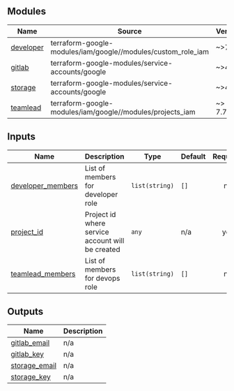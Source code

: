 <!-- BEGIN_TF_DOCS -->


## Modules

| Name | Source | Version |
|------|--------|---------|
| <a name="module_developer"></a> [developer](#module\_developer) | terraform-google-modules/iam/google//modules/custom_role_iam | ~>7.7.0 |
| <a name="module_gitlab"></a> [gitlab](#module\_gitlab) | terraform-google-modules/service-accounts/google | ~>4.2.1 |
| <a name="module_storage"></a> [storage](#module\_storage) | terraform-google-modules/service-accounts/google | ~>4.2.1 |
| <a name="module_teamlead"></a> [teamlead](#module\_teamlead) | terraform-google-modules/iam/google//modules/projects_iam | ~> 7.7.0 |

## Inputs

| Name | Description | Type | Default | Required |
|------|-------------|------|---------|:--------:|
| <a name="input_developer_members"></a> [developer\_members](#input\_developer\_members) | List of members for developer role | `list(string)` | `[]` | no |
| <a name="input_project_id"></a> [project\_id](#input\_project\_id) | Project id where service account will be created | `any` | n/a | yes |
| <a name="input_teamlead_members"></a> [teamlead\_members](#input\_teamlead\_members) | List of members for devops role | `list(string)` | `[]` | no |

## Outputs

| Name | Description |
|------|-------------|
| <a name="output_gitlab_email"></a> [gitlab\_email](#output\_gitlab\_email) | n/a |
| <a name="output_gitlab_key"></a> [gitlab\_key](#output\_gitlab\_key) | n/a |
| <a name="output_storage_email"></a> [storage\_email](#output\_storage\_email) | n/a |
| <a name="output_storage_key"></a> [storage\_key](#output\_storage\_key) | n/a |
<!-- END_TF_DOCS -->